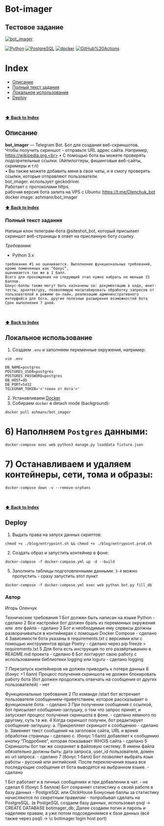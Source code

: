 # Bot-imager
## Тестовое задание
[![bot_imager](https://github.com/igorolenchuk/bot_imager/actions/workflows/main.yml/badge.svg?branch=master)](https://github.com/IgorOlenchuk/bot_imager/actions/workflows/main.yml)

[![Python](https://img.shields.io/badge/-Python-464646?style=flat-square&logo=Python)](https://www.python.org/)
[![PostgreSQL](https://img.shields.io/badge/-PostgreSQL-464646?style=flat-square&logo=PostgreSQL)](https://www.postgresql.org/)
[![docker](https://img.shields.io/badge/-Docker-464646?style=flat-square&logo=docker)](https://www.docker.com/)
[![GitHub%20Actions](https://img.shields.io/badge/-GitHub%20Actions-464646?style=flat-square&logo=GitHub%20actions)](https://github.com/features/actions)

# Index
  - [Описание](#описание)
  - [Полный текст задания](#полный-текст-задания)
  - [Локальное использование](#локальное-использование)
  - [Deploy](#deploy)

<br><br>
**[⬆ Back to Index](#index)**
## Описание
**bot_imager** — Telegram Bot. Бот для создания веб-скриншотов.<br>
Чтобы получить скриншот - отправьте URL адрес сайта. Например, https://wikipedia.org.<br>
• С помощью бота вы можете проверять подозрительные ссылки. (Айпилоггеры, фишинговые веб-сайты, скримеры и т.п)<br>
• Вы также можете добавить меня в свои чаты, и я смогу проверять ссылки, которые отправляют пользователи.<br>
bot_imager. использует geckodriver.<br>
Работает с протоколами https.<br>
рабочая версия бота залита на VPS с Ubuntu: https://t.me/Olenchuk_bot <br>
docker image: ashmanx/bot_imager
<br><br>
**[⬆ Back to Index](#index)**
### Полный текст задания
Напиши клон телеграм-бота @siteshot_bot, который присылает скриншот веб-страницы в ответ на
присланную боту ссылку.

*Требования:*<br>
- Python 3.x <br>

```Выполнение каждого технического требования, кроме первого, оценивается в 1 балл. Техническое
требование #1 не оценивается. Выполнение функциональных требований, кроме помеченных как “бонус”,
оценивается так же в 1 балл.
Всего для прохождения на следующий этап нужно набрать не меньше 15 баллов.
Бонус-баллы также могут быть назначены за: документацию в коде, юнит-тесты, архитектуру, позволяющую масштабировать обработку запросов от пользователей в режиме он-лайн, реализацию админинстративного интерфейса для бота, другие полезные расширения возможностей бота
Срок выполнения 7 дней.
```
<br><br>
**[⬆ Back to Index](#index)**
## Локальное использование

1) Создаем `.env` и заполняем переменные окружения, например:

```shell
vim .env
```
```text
DB_NAME=postgres
POSTGRES_USER=postgres
POSTGRES_PASSWORD=postgres
DB_HOST=db
DB_PORT=5432
TELEGRAM_TOKEN='<'токен от бота'>'
```
2) Устанавливаем [Docker](https://docs.docker.com/engine/install/)
3) Собираем `docker` в detach mode (background):
```shell
docker pull ashmanx/bot_imager
```
# 6) Наполняем `Postgres` данными:
```shell
docker-compose exec web python3 manage.py loaddata fixture.json
```
# 7) Останавливаем и удаляем контейнеры, сети, тома и образы:
```shell
docker-compose down -v --remove-orphans
```
<br><br>
**[⬆ Back to Index](#index)**
## Deploy
1) Выдать права на запуск данных скриптов: 
```shell
chmod +x ./blog/entrypoint.sh && chmod +x ./blog/entrypoint.prod.sh
```
2) Создать образ и запустить контейнер в фоне:
```shell
docker-compose -f docker-compose.yml up -d --build
```
5) Заполнить таблицы подготовленными данными. `3-4` можно пропустить - сразу запустить этот пункт
```shell
docker-compose -f docker-compose.yml exec web python bot.py fill_db
```

### Автор
Игорь Оленчук

Технические требования
1 Бот должен быть написан на языке Python - сделано
2 Все настройки бот должен брать из переменных окружения или .env файла  - сделано
3 Бот и необходимые ему сервисы должны разворачиваться в контейнерах с помощью Docker Compose - сделано
4 Зависимости бота указаны в requirements.txt с версиями или с помощью инструментов вроде Poetry - сделано через pip freeze > requirements.txt 
5 Для бота есть инструкция по его развёртыванию в README.md проекта - сделано
6 Бот логгирует свою работу с использованием библиотеки logging или loguru - сделано logging

7 Перезапуск контейнеров не должен приводить к потере данных
8 (бонус +1 балл) Процесс получения скриншота не должен блокировать работу бота (бот должен
продолжать отвечать на сообщения от других пользователей) - нет

Функциональные требования
2 По команде /start бот встречает пользователя сообщением-приветствием, которое рассказывает о
функционале бота. - сделано
3 При получении сообщения с ссылкой, бот присылает сообщение-заглушку, о том что запрос принят, и
запускает процесс получения скриншота в фоне. - сделано немного по другому, суть та же.
4 Когда скриншот получен, бот редактирует сообщение-заглушку:
a. Прикрепляет скриншот к сообщению - сделано
b. Заменяет текст сообщения на заголовок сайта, URL и время обработки страницы - сделано
c. (бонус 1 балл) добавляет к сообщению кнопку “Подробнее”, которая показывает WHOIS сайта - сделано
5 Скриншоты бот так же сохраняет в файловую систему. В имени файла обязательно должны быть: дата
запроса, user_id пользователя, домен из url запроса. - сделано
7 (бонус 1 балл) Бот позволяет выбрать язык работы - русский или английский. После переключения
языка все последующие сообщения от бота выводятся на выбранном языке. - сделано

1 Бот работает и в личных сообщениях и при добавлении в чат. - не сделал
6 (бонус 5 баллов) Бот сохраняет статистику о своей работе в базу данных - PostgreSQL или ClickHouse
Бонусные баллы за статистику начисляются по секретным правилам - попробывал сделать на PostgreSQL.
(в PostgeSQL создаем базу данных, использовал psql -> CREATE DATABASE botimager_db; Далее создаем логин и пароль и наделяем правам, а уже потом подсоединяемся к базе данных (всё также через psql) -> \с botimager login host port)